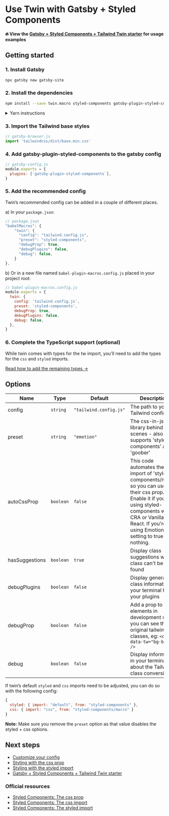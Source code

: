 # Use Twin with Gatsby + Styled Components

**🔥 View the [Gatsby + Styled Components + Tailwind Twin starter](https://codesandbox.io/embed/gatsby-tailwind-styled-components-starter-trrlp?module=%2Fsrc%2Fpages%2Findex.js) for usage examples**

## Getting started

### 1. Install Gatsby

```bash
npx gatsby new gatsby-site
```

### 2. Install the dependencies

```bash
npm install --save twin.macro styled-components gatsby-plugin-styled-components
```

<details>
  <summary>Yarn instructions</summary>

```bash
yarn add twin.macro styled-components gatsby-plugin-styled-components
```

</details>

### 3. Import the Tailwind base styles

```js
// gatsby-browser.js
import 'tailwindcss/dist/base.min.css'
```

### 4. Add gatsby-plugin-styled-components to the gatsby config

```js
// gatsby-config.js
module.exports = {
  plugins: [`gatsby-plugin-styled-components`],
}
```

### 5. Add the recommended config

Twin’s recommended config can be added in a couple of different places.

a) In your `package.json`:

```js
// package.json
"babelMacros": {
    "twin": {
      "config": "tailwind.config.js",
      "preset": "styled-components",
      "debugProp": true,
      "debugPlugins": false,
      "debug": false,
    }
},
```

b) Or in a new file named `babel-plugin-macros.config.js` placed in your project root:

```js
// babel-plugin-macros.config.js
module.exports = {
  twin: {
    config: 'tailwind.config.js',
    preset: 'styled-components',
    debugProp: true,
    debugPlugins: false,
    debug: false,
  },
}
```

### 6. Complete the TypeScript support (optional)

While twin comes with types for the tw import, you’ll need to add the types for the `css` and `styled` imports.

[Read how to add the remaining types →](typescript.md)

## Options

| Name           | Type      | Default                | Description                                                                                                                                                                                                              |
| -------------- | --------- | ---------------------- | ------------------------------------------------------------------------------------------------------------------------------------------------------------------------------------------------------------------------ |
| config         | `string`  | `"tailwind.config.js"` | The path to your Tailwind config                                                                                                                                                                                         |
| preset         | `string`  | `"emotion"`            | The css-in-js library behind the scenes - also supports 'styled-components' and 'goober'                                                                                                                                 |
| autoCssProp    | `boolean` | `false`                | This code automates the import of 'styled-components/macro' so you can use their css prop. Enable it if you're using styled-components with CRA or Vanilla React. If you're using Emotion, setting to true does nothing. |
| hasSuggestions | `boolean` | `true`                 | Display class suggestions when a class can't be found                                                                                                                                                                    |
| debugPlugins   | `boolean` | `false`                | Display generated class information in your terminal from your plugins                                                                                                                                                   |
| debugProp      | `boolean` | `false`                | Add a prop to your elements in development so you can see the original tailwind classes, eg: `<div data-tw="bg-black" />`                                                                                                |
| debug          | `boolean` | `false`                | Display information in your terminal about the Tailwind class conversions                                                                                                                                                |

If twin’s default `styled` and `css` imports need to be adjusted, you can do so with the following config:

```js
{
  styled: { import: "default", from: "styled-components" },
  css: { import: "css", from: "styled-components/macro" }
}
```

**Note:** Make sure you remove the `preset` option as that value disables the styled + css options.

## Next steps

- [Customize your config](../customizing-config.md)
- [Styling with the css prop](../css-prop-guide.md)
- [Styling with the styled import](../styled-import-guide.md)
- [Gatsby + Styled Components + Tailwind Twin starter](https://codesandbox.io/embed/gatsby-tailwind-styled-components-starter-trrlp?module=%2Fsrc%2Fpages%2Findex.js)

### Official resources

- [Styled Components: The css prop](https://styled-components.com/docs/api#css-prop)
- [Styled Components: The css import](https://styled-components.com/docs/api#css)
- [Styled Components: The styled import](https://styled-components.com/docs/api#styled)
